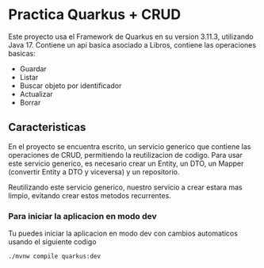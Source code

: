 # Practica Quarkus + CRUD

Este proyecto usa el Framework de Quarkus en su version 3.11.3, utilizando Java 17.
Contiene un api basica asociado a Libros, contiene las operaciones basicas:

- Guardar
- Listar
- Buscar objeto por identificador
- Actualizar
- Borrar

## Caracteristicas
En el proyecto se encuentra escrito, un servicio generico que contiene las operaciones de CRUD, permitiendo la reutilizacion de codigo.
Para usar este servicio generico, es necesario crear un Entity, un DTO, un Mapper (convertir Entity a DTO y viceversa) y un repositorio.

Reutilizando este servicio generico, nuestro servicio a crear estara mas limpio, evitando crear estos metodos recurrentes.

### Para iniciar la aplicacion en modo dev

Tu puedes iniciar la aplicacion en modo dev con cambios automaticos usando el siguiente codigo
```shell script
./mvnw compile quarkus:dev
```

